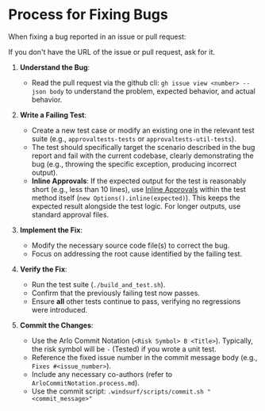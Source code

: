 # Process for Fixing Bugs

When fixing a bug reported in an issue or pull request:

If you don't have the URL of the issue or pull request, ask for it.

1.  **Understand the Bug**:
    *   Read the pull request via the github cli: `gh issue view <number> --json body` to understand the problem, expected behavior, and actual behavior.

2.  **Write a Failing Test**:
    *   Create a new test case or modify an existing one in the relevant test suite (e.g., `approvaltests-tests` or `approvaltests-util-tests`).
    *   The test should specifically target the scenario described in the bug report and fail with the current codebase, clearly demonstrating the bug (e.g., throwing the specific exception, producing incorrect output).
    *   **Inline Approvals**: If the expected output for the test is reasonably short (e.g., less than 10 lines), use [Inline Approvals](https://github.com/approvals/ApprovalTests.Java/blob/master/approvaltests/docs/how_to/InlineApprovals.md) within the test method itself (`new Options().inline(expected)`). This keeps the expected result alongside the test logic. For longer outputs, use standard approval files.

3.  **Implement the Fix**:
    *   Modify the necessary source code file(s) to correct the bug.
    *   Focus on addressing the root cause identified by the failing test.

4.  **Verify the Fix**:
    *   Run the test suite (`./build_and_test.sh`).
    *   Confirm that the previously failing test now passes.
    *   Ensure **all** other tests continue to pass, verifying no regressions were introduced.

5.  **Commit the Changes**:
    *   Use the Arlo Commit Notation (`<Risk Symbol> B <Title>`). Typically, the risk symbol will be `-` (Tested) if you wrote a unit test.
    *   Reference the fixed issue number in the commit message body (e.g., `Fixes #<issue_number>`).
    *   Include any necessary co-authors (refer to `ArloCommitNotation.process.md`).
    *   Use the commit script: `.windsurf/scripts/commit.sh "<commit_message>"`

